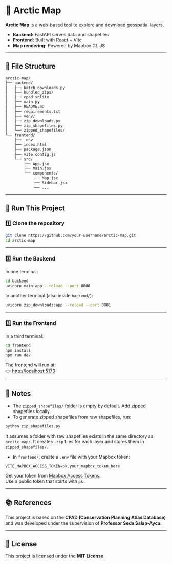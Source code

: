 # 🧊 Arctic Map

**Arctic Map** is a web-based tool to explore and download geospatial layers.  
- **Backend:** FastAPI serves data and shapefiles  
- **Frontend:** Built with React + Vite  
- **Map rendering:** Powered by Mapbox GL JS  

---

## 📁 File Structure

```bash
arctic-map/
├── backend/
│   ├── batch_downloads.py
│   ├── bundled_zips/
│   ├── cpad.sqlite
│   ├── main.py
│   ├── README.md
│   ├── requirements.txt
│   ├── venv/
│   ├── zip_downloads.py
│   ├── zip_shapefiles.py
│   └── zipped_shapefiles/
└── frontend/
    ├── .env
    ├── index.html
    ├── package.json
    ├── vite.config.js
    └── src/
        ├── App.jsx
        ├── main.jsx
        └── components/
            ├── Map.jsx
            ├── Sidebar.jsx
            └── ...
```

---

## 🚀 Run This Project

### 1️⃣ Clone the repository

```bash
git clone https://github.com/your-username/arctic-map.git
cd arctic-map
```

---

### 2️⃣ Run the Backend

In one terminal:

```bash
cd backend
uvicorn main:app --reload --port 8000
```

In another terminal (also inside `backend/`):

```bash
uvicorn zip_downloads:app --reload --port 8001
```

---

### 3️⃣ Run the Frontend

In a third terminal:

```bash
cd frontend
npm install
npm run dev
```

The frontend will run at:  
👉 [http://localhost:5173](http://localhost:5173)

---

## 📝 Notes

- The `zipped_shapefiles/` folder is empty by default. Add zipped shapefiles locally.
- To generate zipped shapefiles from raw shapefiles, run:

```bash
python zip_shapefiles.py
```

It assumes a folder with raw shapefiles exists in the same directory as `arctic-map/`. It creates `.zip` files for each layer and stores them in `zipped_shapefiles/`.

- In `frontend/`, create a `.env` file with your Mapbox token:

```
VITE_MAPBOX_ACCESS_TOKEN=pk.your_mapbox_token_here
```

Get your token from [Mapbox Access Tokens](https://account.mapbox.com/access-tokens).  
Use a public token that starts with `pk.`

---

## 📚 References

This project is based on the **CPAD (Conservation Planning Atlas Database)** and was developed under the supervision of **Professor Seda Salap-Ayca**.

---

## 📄 License

This project is licensed under the **MIT License**.
